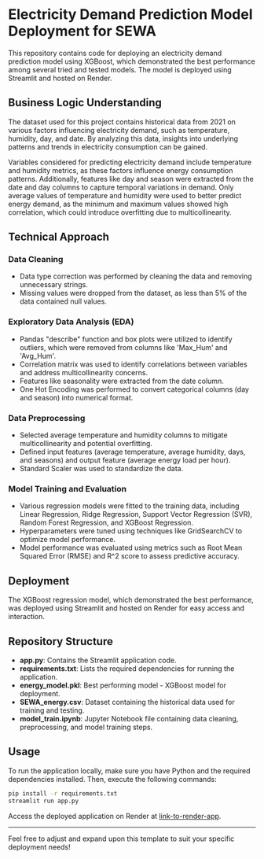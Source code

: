 # Electricity Demand Prediction Model Deployment for SEWA

This repository contains code for deploying an electricity demand prediction model using XGBoost, which demonstrated the best performance among several tried and tested models. The model is deployed using Streamlit and hosted on Render.

## Business Logic Understanding

The dataset used for this project contains historical data from 2021 on various factors influencing electricity demand, such as temperature, humidity, day, and date. By analyzing this data, insights into underlying patterns and trends in electricity consumption can be gained.

Variables considered for predicting electricity demand include temperature and humidity metrics, as these factors influence energy consumption patterns. Additionally, features like day and season were extracted from the date and day columns to capture temporal variations in demand. Only average values of temperature and humidity were used to better predict energy demand, as the minimum and maximum values showed high correlation, which could introduce overfitting due to multicollinearity.

## Technical Approach

### Data Cleaning
- Data type correction was performed by cleaning the data and removing unnecessary strings.
- Missing values were dropped from the dataset, as less than 5% of the data contained null values.

### Exploratory Data Analysis (EDA)
- Pandas "describe" function and box plots were utilized to identify outliers, which were removed from columns like 'Max_Hum' and 'Avg_Hum'.
- Correlation matrix was used to identify correlations between variables and address multicollinearity concerns.
- Features like seasonality were extracted from the date column.
- One Hot Encoding was performed to convert categorical columns (day and season) into numerical format.

### Data Preprocessing
- Selected average temperature and humidity columns to mitigate multicollinearity and potential overfitting.
- Defined input features (average temperature, average humidity, days, and seasons) and output feature (average energy load per hour).
- Standard Scaler was used to standardize the data.

### Model Training and Evaluation
- Various regression models were fitted to the training data, including Linear Regression, Ridge Regression, Support Vector Regression (SVR), Random Forest Regression, and XGBoost Regression.
- Hyperparameters were tuned using techniques like GridSearchCV to optimize model performance.
- Model performance was evaluated using metrics such as Root Mean Squared Error (RMSE) and R^2 score to assess predictive accuracy.

## Deployment
The XGBoost regression model, which demonstrated the best performance, was deployed using Streamlit and hosted on Render for easy access and interaction.

## Repository Structure

- **app.py**: Contains the Streamlit application code.
- **requirements.txt**: Lists the required dependencies for running the application.
- **energy_model.pkl**: Best performing model - XGBoost model for deployment.
- **SEWA_energy.csv**: Dataset containing the historical data used for training and testing.
- **model_train.ipynb**: Jupyter Notebook file containing data cleaning, preprocessing, and model training steps.

## Usage

To run the application locally, make sure you have Python and the required dependencies installed. Then, execute the following commands:

```bash
pip install -r requirements.txt
streamlit run app.py
```

Access the deployed application on Render at [link-to-render-app](https://energyprediction.onrender.com).

---

Feel free to adjust and expand upon this template to suit your specific deployment needs!
